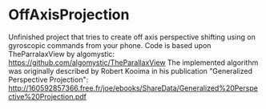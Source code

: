 # OffAxisProjection

Unfinished project that tries to create off axis perspective shifting using on gyroscopic commands from your phone. 
Code is based upon TheParralaxView by algomystic: https://github.com/algomystic/TheParallaxView
The implemented algorithm was originally described by Robert Kooima in his publication "Generalized Perspective Projection": http://160592857366.free.fr/joe/ebooks/ShareData/Generalized%20Perspective%20Projection.pdf

